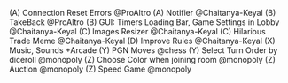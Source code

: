 (A) Connection Reset Errors @ProAltro
(A) Notifier @Chaitanya-Keyal
(B) TakeBack @ProAltro
(B) GUI: Timers Loading Bar, Game Settings in Lobby @Chaitanya-Keyal
(C) Images Resizer @Chaitanya-Keyal
(C) Hilarious Trade Meme @Chaitanya-Keyal
(D) Improve Rules @Chaitanya-Keyal
(X) Music, Sounds +Arcade
(Y) PGN Moves @chess
(Y) Select Turn Order by diceroll @monopoly
(Z) Choose Color when joining room @monopoly
(Z) Auction @monopoly
(Z) Speed Game @monopoly
